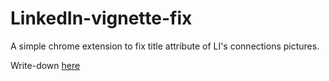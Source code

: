 # LinkedIn-vignette-fix
A simple chrome extension to fix title attribute of LI's connections pictures.

Write-down [here](https://medium.com/@vpalussiere/hacking-linkedin-search-results-with-a-chrome-extension-milestone-1-26df41a0f8f7)
